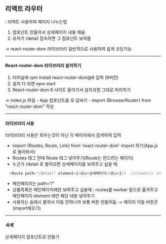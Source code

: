 ## 리액트 라우터

: 리액트 사용하여 페이지 나누는법

1. 컴포넌트 만들어서 상세페이지 내용 채움
2. 유저가 /detail 접속하면 그 컴포넌트 보여줌

-> react-router-dom 라이브러리 일반적으로 사용하여 쉽게 코딩가능

----------------------------

<h4>React-router-dom 라이브러리 설치하기</h4>

1. 터미널에 rpm Install react-router-dom@6 입력 (6버전)
2. 설치 다 되면 npm start
3. React-router-dom 6 사이트 들어가서 설치과정 그대로 따라하기

-> index.js 파일 - App 컴포넌트를 <BrowserRouter>로 감싸기 - import {BrowserRouter} from "react-router-dom" 작성
  
----------------------------
  
<h4>라이브러리 사용</h4>
  
  라이브러리 사용은 외우는것이 아닌 각 페이지에서 검색하여 입력
  
- import {Routes, Route, Link} from 'react-router-dom' import 하기(App.js 로 돌아와서)
- Routes 태그 안에 Route 태그 넣어주기(Route는 만드려는 페이지)
- 누군가 /detail 로 들어오면 상세페이지를 보여주고 싶을 때
 
```javaScript
  <Route path="/detail" element={<div>상세페이지</div>}/>  //element는 보여주려는 html
```
- 메인페이지는 path=“/“ 
- 상품목록은 메인페이지에만 보여주고 싶을때
 : routes를 navbar 밑으로 옮겨주고 메인페이지 element 에만 해당 내용 넣어주기
- 사용자는 슬래시 붙여서 이동 안하니까 보통 버튼 만들어둠 -> 페이지 이동 버튼은 <Link> (import해오기)

----------------------------

*<h4>숙제</h4>*
상세페이지 컴포넌트로 만들기
